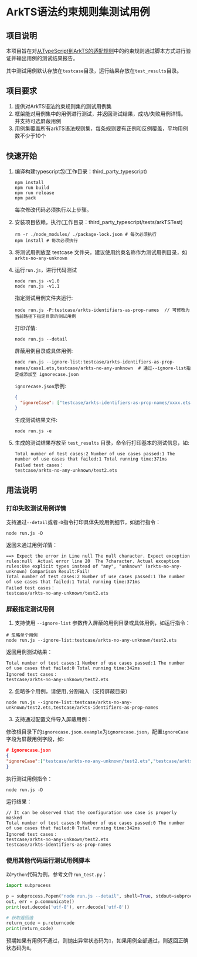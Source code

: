 # ArkTS语法约束规则集测试用例

## 项目说明

本项目旨在对[从TypeScript到ArkTS的适配规则](https://gitee.com/openharmony/docs/blob/master/zh-cn/application-dev/quick-start/typescript-to-arkts-migration-guide.md)中的约束规则通过脚本方式进行验证并输出用例的测试结果报告。

其中测试用例默认存放在`testcase`目录，运行结果存放在`test_results`目录。

## 项目要求

1. 提供对ArkTS语法约束规则集的测试用例集
2. 框架能对用例集中的用例进行测试，并返回测试结果，成功/失败用例详情。并支持可选屏蔽用例
3. 用例集覆盖所有arkTS语法规则集，每条规则要有正例和反例覆盖，平均用例数不少于10个

## 快速开始

1. 编译构建typescript包(工作目录：third_party_typescript)

   ```shell
   npm install
   npm run build
   npm run release
   npm pack
   ```

   每次修改代码必须执行以上步骤。

2. 安装项目依赖，执行(工作目录：third_party_typescript/tests/arkTSTest)
   ```shell
   rm -r ./node_modules/ ./package-lock.json # 每次必须执行
   npm install # 每次必须执行
   ```
3. 将测试用例放至 testcase 文件夹，建议使用约束名称作为测试用例目录，如`arkts-no-any-unknown`
4. 运行`run.js`，进行代码测试

   ```nodejs
   node run.js -v1.0
   node run.js -v1.1
   ```

   指定测试用例文件夹运行:

   ```shell
   node run.js -P:testcase/arkts-identifiers-as-prop-names  // 可修改为当前路径下指定目录的测试用例
   ```

   打印详情:

   ```shell
   node run.js --detail
   ```

   屏蔽用例目录或具体用例:

   ```shell
   node run.js --ignore-list:testcase/arkts-identifiers-as-prop-names/case1.ets,testcase/arkts-no-any-unknown  # 通过--ignore-list指定或添加至 ignorecase.json
   ```

   `ignorecase.json`示例:

   ```json
   {
     "ignoreCase": ["testcase/arkts-identifiers-as-prop-names/xxxx.ets", "testcase/arkts-no-any-unknown"]
   }
   ```

   生成测试结果文件:

   ```shell
   node run.js -e
   ```

5. 生成的测试结果存放至 `test_results` 目录，命令行打印基本的测试信息，如:

   ```plain
   Total number of test cases:2 Number of use cases passed:1 The number of use cases that failed:1 Total running time:371ms
   Failed test cases：
   testcase/arkts-no-any-unknown/test2.ets
   ```

## 用法说明

### 打印失败测试用例详情

支持通过`--detail`或者`-D`指令打印具体失败用例细节，如运行指令：

```shell
node run.js -D
```

返回未通过用例详情：

```plain
==> Expect the error in Line null The null character. Expect exception rules:null  Actual error line 20  The 7character. Actual exception rules:Use explicit types instead of "any", "unknown" (arkts-no-any-unknown) Comparison Result:Fail!
Total number of test cases:2 Number of use cases passed:1 The number of use cases that failed:1 Total running time:371ms
Failed test cases：
testcase/arkts-no-any-unknown/test2.ets
```

### 屏蔽指定测试用例

1. 支持使用 `--ignore-list` 参数传入屏蔽的用例目录或具体用例，如运行指令：

```shell
# 忽略单个用例
node run.js --ignore-list:testcase/arkts-no-any-unknown/test2.ets
```

返回用例测试结果：

```
Total number of test cases:1 Number of use cases passed:1 The number of use cases that failed:0 Total running time:342ms
Ignored test cases：
testcase/arkts-no-any-unknown/test2.ets
```

2. 忽略多个用例，请使用`,`分割输入（支持屏蔽目录）

```shell
node run.js --ignore-list:testcase/arkts-no-any-unknown/test2.ets,testcase/arkts-identifiers-as-prop-names
```

3. 支持通过配置文件导入屏蔽用例：

修改根目录下的`ignorecase.json.example`为`ignorecase.json`，配置`ignoreCase`字段为屏蔽用例字段，如:

```json
# ignorecase.json
{
"ignoreCase":["testcase/arkts-no-any-unknown/test2.ets","testcase/arkts-identifiers-as-prop-names"]
}
```

执行测试用例指令：

```shell
node run.js -D
```

运行结果：

```plain
// It can be observed that the configuration use case is properly masked
Total number of test cases:0 Number of use cases passed:0 The number of use cases that failed:0 Total running time:342ms
Ignored test cases：
testcase/arkts-no-any-unknown/test2.ets
testcase/arkts-identifiers-as-prop-names
```

### 使用其他代码运行测试用例脚本

以`Python`代码为例，参考文件`run_test.py`：

```python
import subprocess

p = subprocess.Popen("node run.js --detail", shell=True, stdout=subprocess.PIPE, stderr=subprocess.PIPE)
out, err = p.communicate()
print(out.decode('utf-8'), err.decode('utf-8'))

# 获取返回值
return_code = p.returncode
print(return_code)
```

预期如果有用例不通过，则抛出异常状态码为`1`，如果用例全部通过，则返回正确状态码为`0`。
